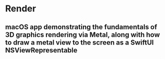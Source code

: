 #  Render

## macOS app demonstrating the fundamentals of 3D graphics rendering via Metal, along with how to draw a metal view to the screen as a SwiftUI NSViewRepresentable
